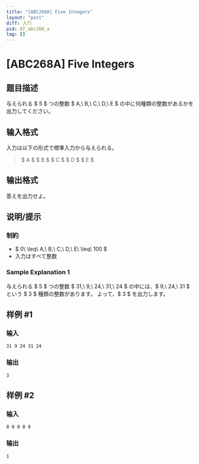```yaml
---
title: "[ABC268A] Five Integers"
layout: "post"
diff: 入门
pid: AT_abc268_a
tag: []
---
```


# [ABC268A] Five Integers

## 题目描述

[problemUrl]: https://atcoder.jp/contests/abc268/tasks/abc268_a

与えられる $ 5 $ つの整数 $ A,\ B,\ C,\ D,\ E $ の中に何種類の整数があるかを出力してください。

## 输入格式

入力は以下の形式で標準入力から与えられる。

> $ A $ $ B $ $ C $ $ D $ $ E $

## 输出格式

答えを出力せよ。

## 说明/提示

### 制約

- $ 0\ \leq\ A,\ B,\ C,\ D,\ E\ \leq\ 100 $
- 入力はすべて整数

### Sample Explanation 1

与えられる $ 5 $ つの整数 $ 31,\ 9,\ 24,\ 31,\ 24 $ の中には、$ 9,\ 24,\ 31 $ という $ 3 $ 種類の整数があります。 よって、$ 3 $ を出力します。

## 样例 #1

### 输入

```
31 9 24 31 24
```

### 输出

```
3
```

## 样例 #2

### 输入

```
0 0 0 0 0
```

### 输出

```
1
```

